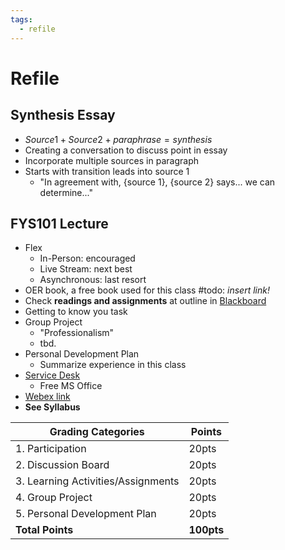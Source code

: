 ```yaml
---
tags:
  - refile
---
```


# Refile

## Synthesis Essay

- $Source 1+ Source 2 + paraphrase = synthesis$
- Creating a conversation to discuss point in essay
- Incorporate multiple sources in paragraph
- Starts with transition leads into source 1
	- "In agreement with, {source 1}, {source 2} says... we can determine..."

## FYS101 Lecture

- Flex
	- In-Person: encouraged
	- Live Stream: next best
	- Asynchronous: last resort
- OER book, a free book used for this class #todo: *insert link!*
- Check **readings and assignments** at outline in [Blackboard](https://harper.blackboard.com)
- Getting to know you task
- Group Project
	- "Professionalism"
	- tbd.
- Personal Development Plan
	- Summarize experience in this class
- [Service Desk](tel:8479256866)
	- Free MS Office
- [Webex link](https://harpercollege.webex.com/meet/swhalen)
- **See Syllabus**

| Grading Categories                 | Points |
| ---------------------------------- | ------ |
| 1. Participation                   | 20pts  |
| 2. Discussion Board                | 20pts  |
| 3. Learning Activities/Assignments | 20pts  |
| 4. Group Project                   | 20pts  |
| 5. Personal Development Plan       | 20pts  |
| **Total Points**                   | **100pts** |
